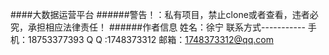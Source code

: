 ####大数据运营平台
######警告！：私有项目，禁止clone或者查看，违者必究，承担相应法律责任！
######作者信息
	姓名：徐宁
    联系方式-----------
    手机：18753377393
    Q Q :1748373312
    邮箱：1748373312@qq.com